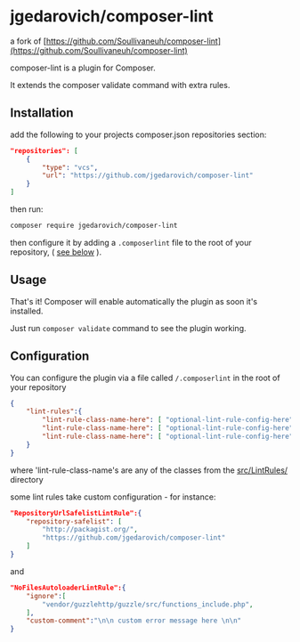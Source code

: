 # jgedarovich/composer-lint

a fork of [https://github.com/Soullivaneuh/composer-lint](https://github.com/Soullivaneuh/composer-lint)


composer-lint is a plugin for Composer.

It extends the composer validate command with extra rules.

## Installation

add the following to your projects composer.json repositories section:
```json
"repositories": [
    {
        "type": "vcs",
        "url": "https://github.com/jgedarovich/composer-lint"
    }
]
```
then run:

```bash
composer require jgedarovich/composer-lint
```

then configure it by adding a `.composerlint` file to the root of your
repository, \( [see below](#Configuration) \).


## Usage

That's it! Composer will enable automatically the plugin as soon it's installed.

Just run `composer validate` command to see the plugin working.

## Configuration

You can configure the plugin via a file called `/.composerlint` in the root
 of your repository

```json
{
    "lint-rules":{
        "lint-rule-class-name-here": [ "optional-lint-rule-config-here" ],
        "lint-rule-class-name-here": [ "optional-lint-rule-config-here" ],
        "lint-rule-class-name-here": [ "optional-lint-rule-config-here" ],
    }
}
```

where 'lint-rule-class-name's  are any of the classes from the
[src/LintRules/](src/LintRules) directory

some lint rules take custom configuration - for instance:

```json
"RepositoryUrlSafelistLintRule":{
    "repository-safelist": [
        "http://packagist.org/",
        "https://github.com/jgedarovich/composer-lint"
    ]
}
```

and

```json
"NoFilesAutoloaderLintRule":{
    "ignore":[
        "vendor/guzzlehttp/guzzle/src/functions_include.php",
    ],
    "custom-comment":"\n\n custom error message here \n\n"
}
```
